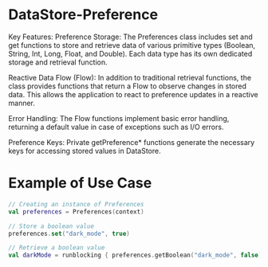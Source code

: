 # DataStore-Preference
Key Features:
Preference Storage: The Preferences class includes set and get functions to store and retrieve data of various primitive types (Boolean, String, Int, Long, Float, and Double). Each data type has its own dedicated storage and retrieval function.

Reactive Data Flow (Flow): In addition to traditional retrieval functions, the class provides functions that return a Flow to observe changes in stored data. This allows the application to react to preference updates in a reactive manner.

Error Handling: The Flow functions implement basic error handling, returning a default value in case of exceptions such as I/O errors.

Preference Keys: Private getPreference* functions generate the necessary keys for accessing stored values in DataStore.

# Example of Use Case
```kotlin
// Creating an instance of Preferences
val preferences = Preferences(context)

// Store a boolean value
preferences.set("dark_mode", true)

// Retrieve a boolean value
val darkMode = runblocking { preferences.getBoolean("dark_mode", false) }
```
